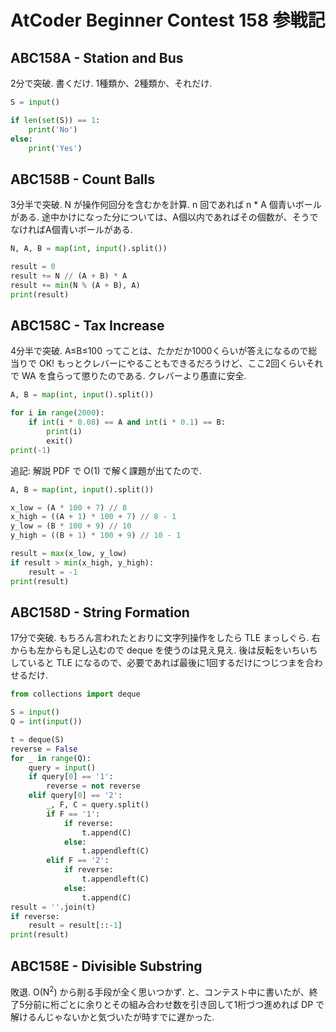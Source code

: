 # AtCoder Beginner Contest 158 参戦記

## ABC158A - Station and Bus

2分で突破. 書くだけ. 1種類か、2種類か、それだけ.

```python
S = input()

if len(set(S)) == 1:
    print('No')
else:
    print('Yes')
```

## ABC158B - Count Balls

3分半で突破. N が操作何回分を含むかを計算. n 回であれば n * A 個青いボールがある. 途中かけになった分については、A個以内であればその個数が、そうでなければA個青いボールがある.

```python
N, A, B = map(int, input().split())

result = 0
result += N // (A + B) * A
result += min(N % (A + B), A)
print(result)
```

## ABC158C - Tax Increase

4分半で突破. A≤B≤100 ってことは、たかだか1000くらいが答えになるので総当りで OK! もっとクレバーにやることもできるだろうけど、ここ2回くらいそれで WA を食らって懲りたのである. クレバーより愚直に安全.

```python
A, B = map(int, input().split())

for i in range(2000):
    if int(i * 0.08) == A and int(i * 0.1) == B:
        print(i)
        exit()
print(-1)
```

追記: 解説 PDF で O(1) で解く課題が出てたので.

```python
A, B = map(int, input().split())

x_low = (A * 100 + 7) // 8
x_high = ((A + 1) * 100 + 7) // 8 - 1
y_low = (B * 100 + 9) // 10
y_high = ((B + 1) * 100 + 9) // 10 - 1

result = max(x_low, y_low)
if result > min(x_high, y_high):
    result = -1
print(result)
```

## ABC158D - String Formation

17分で突破. もちろん言われたとおりに文字列操作をしたら TLE まっしぐら. 右からも左からも足し込むので deque を使うのは見え見え. 後は反転をいちいちしていると TLE になるので、必要であれば最後に1回するだけにつじつまを合わせるだけ.

```python
from collections import deque

S = input()
Q = int(input())

t = deque(S)
reverse = False
for _ in range(Q):
    query = input()
    if query[0] == '1':
        reverse = not reverse
    elif query[0] == '2':
        _, F, C = query.split()
        if F == '1':
            if reverse:
                t.append(C)
            else:
                t.appendleft(C)
        elif F == '2':
            if reverse:
                t.appendleft(C)
            else:
                t.append(C)
result = ''.join(t)
if reverse:
    result = result[::-1]
print(result)
```

## ABC158E - Divisible Substring

敗退. O(N<sup>2</sup>) から削る手段が全く思いつかず. と、コンテスト中に書いたが、終了5分前に桁ごとに余りとその組み合わせ数を引き回して1桁づつ進めれば DP で解けるんじゃないかと気づいたが時すでに遅かった.
